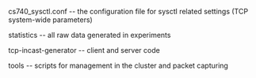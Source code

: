 cs740_sysctl.conf -- the configuration file for sysctl related settings (TCP system-wide parameters)

statistics -- all raw data generated in experiments

tcp-incast-generator -- client and server code

tools -- scripts for management in the cluster and packet capturing
